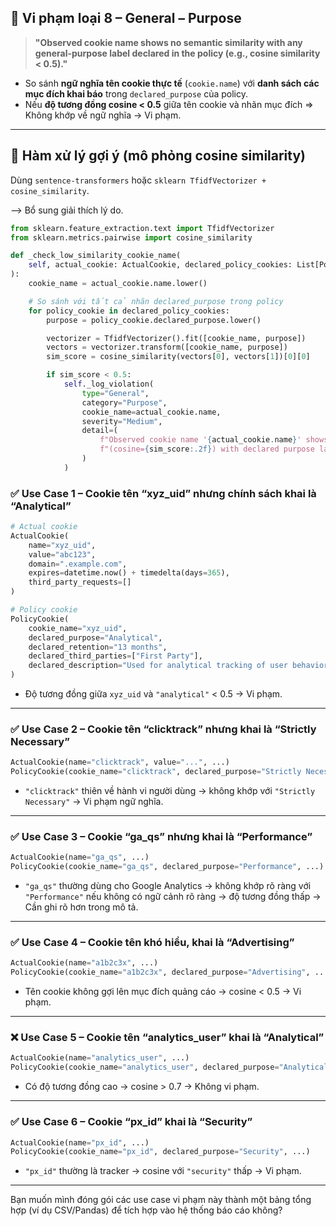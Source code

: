 ## 📌 **Vi phạm loại 8 – General – Purpose**

> **"Observed cookie name shows no semantic similarity with any general-purpose label declared in the policy (e.g., cosine similarity < 0.5)."**

* So sánh **ngữ nghĩa tên cookie thực tế** (`cookie.name`) với **danh sách các mục đích khai báo** trong `declared_purpose` của policy.
* Nếu **độ tương đồng cosine < 0.5** giữa tên cookie và nhãn mục đích => Không khớp về ngữ nghĩa → Vi phạm.

---

## 🧠 **Hàm xử lý gợi ý (mô phỏng cosine similarity)**

Dùng `sentence-transformers` hoặc `sklearn TfidfVectorizer + cosine_similarity`.

--> Bổ sung giải thích lý do.

```python
from sklearn.feature_extraction.text import TfidfVectorizer
from sklearn.metrics.pairwise import cosine_similarity

def _check_low_similarity_cookie_name(
    self, actual_cookie: ActualCookie, declared_policy_cookies: List[PolicyCookie]
):
    cookie_name = actual_cookie.name.lower()

    # So sánh với tất cả nhãn declared_purpose trong policy
    for policy_cookie in declared_policy_cookies:
        purpose = policy_cookie.declared_purpose.lower()

        vectorizer = TfidfVectorizer().fit([cookie_name, purpose])
        vectors = vectorizer.transform([cookie_name, purpose])
        sim_score = cosine_similarity(vectors[0], vectors[1])[0][0]

        if sim_score < 0.5:
            self._log_violation(
                type="General",
                category="Purpose",
                cookie_name=actual_cookie.name,
                severity="Medium",
                detail=(
                    f"Observed cookie name '{actual_cookie.name}' shows low semantic similarity "
                    f"(cosine={sim_score:.2f}) with declared purpose label '{purpose}'."
                )
            )
```

### ✅ Use Case 1 – Cookie tên “xyz\_uid” nhưng chính sách khai là “Analytical”

```python
# Actual cookie
ActualCookie(
    name="xyz_uid",
    value="abc123",
    domain=".example.com",
    expires=datetime.now() + timedelta(days=365),
    third_party_requests=[]
)

# Policy cookie
PolicyCookie(
    cookie_name="xyz_uid",
    declared_purpose="Analytical",
    declared_retention="13 months",
    declared_third_parties=["First Party"],
    declared_description="Used for analytical tracking of user behavior"
)
```

* Độ tương đồng giữa `xyz_uid` và `"analytical"` < 0.5 → Vi phạm.

---

### ✅ Use Case 2 – Cookie tên “clicktrack” nhưng khai là “Strictly Necessary”

```python
ActualCookie(name="clicktrack", value="...", ...)
PolicyCookie(cookie_name="clicktrack", declared_purpose="Strictly Necessary", ...)
```

* `"clicktrack"` thiên về hành vi người dùng → không khớp với `"Strictly Necessary"` → Vi phạm ngữ nghĩa.

---

### ✅ Use Case 3 – Cookie “ga\_qs” nhưng khai là “Performance”

```python
ActualCookie(name="ga_qs", ...)
PolicyCookie(cookie_name="ga_qs", declared_purpose="Performance", ...)
```

* `"ga_qs"` thường dùng cho Google Analytics → không khớp rõ ràng với `"Performance"` nếu không có ngữ cảnh rõ ràng → độ tương đồng thấp → Cần ghi rõ hơn trong mô tả.

---

### ✅ Use Case 4 – Cookie tên khó hiểu, khai là “Advertising”

```python
ActualCookie(name="a1b2c3x", ...)
PolicyCookie(cookie_name="a1b2c3x", declared_purpose="Advertising", ...)
```

* Tên cookie không gợi lên mục đích quảng cáo → cosine < 0.5 → Vi phạm.

---

### ❌ Use Case 5 – Cookie tên “analytics\_user” khai là “Analytical”

```python
ActualCookie(name="analytics_user", ...)
PolicyCookie(cookie_name="analytics_user", declared_purpose="Analytical", ...)
```

* Có độ tương đồng cao → cosine > 0.7 → Không vi phạm.

---

### ✅ Use Case 6 – Cookie “px\_id” khai là “Security”

```python
ActualCookie(name="px_id", ...)
PolicyCookie(cookie_name="px_id", declared_purpose="Security", ...)
```

* `"px_id"` thường là tracker → cosine với `"security"` thấp → Vi phạm.

---

Bạn muốn mình đóng gói các use case vi phạm này thành một bảng tổng hợp (ví dụ CSV/Pandas) để tích hợp vào hệ thống báo cáo không?
